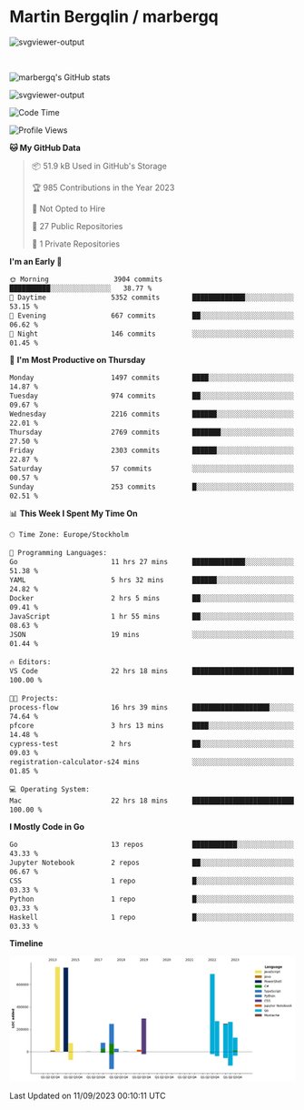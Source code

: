 # Martin Bergqlin / marbergq

![svgviewer-output](https://user-images.githubusercontent.com/2405410/206014777-22d41ecb-c24f-421d-b7d9-bba2cb5bb0de.svg)

<br>

<!--- [![Martin's Week](https://github-readme-stats.vercel.app/api/wakatime?username=marbergq&theme=dark)](https://github.com/anuraghazra/github-readme-stats) -->

![marbergq's GitHub stats](https://github-readme-stats.vercel.app/api?username=marbergq&count_private=true&show_icons=true)

![svgviewer-output](https://wakatime.com/badge/user/3f0a2069-6683-4e19-9a4a-7d21ea815067.svg)

<!--START_SECTION:waka-->
![Code Time](http://img.shields.io/badge/Code%20Time-3%2C302%20hrs%2022%20mins-blue)

![Profile Views](http://img.shields.io/badge/Profile%20Views-38-blue)

**🐱 My GitHub Data** 

> 📦 51.9 kB Used in GitHub's Storage 
 > 
> 🏆 985 Contributions in the Year 2023
 > 
> 🚫 Not Opted to Hire
 > 
> 📜 27 Public Repositories 
 > 
> 🔑 1 Private Repositories 
 > 
**I'm an Early 🐤** 

```text
🌞 Morning                3904 commits        ██████████░░░░░░░░░░░░░░░   38.77 % 
🌆 Daytime                5352 commits        █████████████░░░░░░░░░░░░   53.15 % 
🌃 Evening                667 commits         ██░░░░░░░░░░░░░░░░░░░░░░░   06.62 % 
🌙 Night                  146 commits         ░░░░░░░░░░░░░░░░░░░░░░░░░   01.45 % 
```
📅 **I'm Most Productive on Thursday** 

```text
Monday                   1497 commits        ████░░░░░░░░░░░░░░░░░░░░░   14.87 % 
Tuesday                  974 commits         ██░░░░░░░░░░░░░░░░░░░░░░░   09.67 % 
Wednesday                2216 commits        ██████░░░░░░░░░░░░░░░░░░░   22.01 % 
Thursday                 2769 commits        ███████░░░░░░░░░░░░░░░░░░   27.50 % 
Friday                   2303 commits        ██████░░░░░░░░░░░░░░░░░░░   22.87 % 
Saturday                 57 commits          ░░░░░░░░░░░░░░░░░░░░░░░░░   00.57 % 
Sunday                   253 commits         █░░░░░░░░░░░░░░░░░░░░░░░░   02.51 % 
```


📊 **This Week I Spent My Time On** 

```text
🕑︎ Time Zone: Europe/Stockholm

💬 Programming Languages: 
Go                       11 hrs 27 mins      █████████████░░░░░░░░░░░░   51.38 % 
YAML                     5 hrs 32 mins       ██████░░░░░░░░░░░░░░░░░░░   24.82 % 
Docker                   2 hrs 5 mins        ██░░░░░░░░░░░░░░░░░░░░░░░   09.41 % 
JavaScript               1 hr 55 mins        ██░░░░░░░░░░░░░░░░░░░░░░░   08.63 % 
JSON                     19 mins             ░░░░░░░░░░░░░░░░░░░░░░░░░   01.44 % 

🔥 Editors: 
VS Code                  22 hrs 18 mins      █████████████████████████   100.00 % 

🐱‍💻 Projects: 
process-flow             16 hrs 39 mins      ███████████████████░░░░░░   74.64 % 
pfcore                   3 hrs 13 mins       ████░░░░░░░░░░░░░░░░░░░░░   14.48 % 
cypress-test             2 hrs               ██░░░░░░░░░░░░░░░░░░░░░░░   09.03 % 
registration-calculator-s24 mins             ░░░░░░░░░░░░░░░░░░░░░░░░░   01.85 % 

💻 Operating System: 
Mac                      22 hrs 18 mins      █████████████████████████   100.00 % 
```

**I Mostly Code in Go** 

```text
Go                       13 repos            ███████████░░░░░░░░░░░░░░   43.33 % 
Jupyter Notebook         2 repos             ██░░░░░░░░░░░░░░░░░░░░░░░   06.67 % 
CSS                      1 repo              █░░░░░░░░░░░░░░░░░░░░░░░░   03.33 % 
Python                   1 repo              █░░░░░░░░░░░░░░░░░░░░░░░░   03.33 % 
Haskell                  1 repo              █░░░░░░░░░░░░░░░░░░░░░░░░   03.33 % 
```



**Timeline**

![Lines of Code chart](https://raw.githubusercontent.com/marbergq/marbergq/main/assets/bar_graph.png)


 Last Updated on 11/09/2023 00:10:11 UTC
<!--END_SECTION:waka-->
